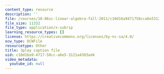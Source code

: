 ```yaml
---
content_type: resource
description: ''
file: /courses/18-06sc-linear-algebra-fall-2011/c10d16a9471758cca6e53121a4303ad4_55AoWKZZtww.vtt
file_size: 11332
file_type: application/x-subrip
learning_resource_types: []
license: https://creativecommons.org/licenses/by-nc-sa/4.0/
ocw_type: OCWFile
resourcetype: Other
title: 3play caption file
uid: c10d16a9-4717-58cc-a6e5-3121a4303ad4
video_metadata:
  youtube_id: null
---
```


